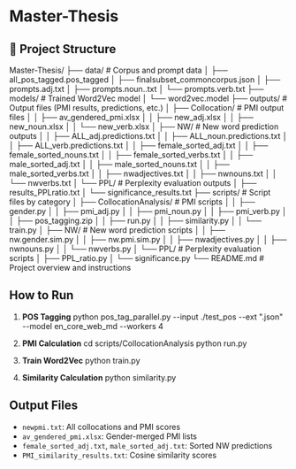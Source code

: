 # Master-Thesis

## 📁 Project Structure
Master-Thesis/
├── data/                           # Corpus and prompt data
│   ├── all_pos_tagged.pos_tagged
│   ├── finalsubset_commoncorpus.json
│   ├── prompts.adj.txt
│   ├── prompts.noun..txt
│   └── prompts.verb.txt
├── models/                         # Trained Word2Vec model
│   └── word2vec.model
├── outputs/                        # Output files (PMI results, predictions, etc.)
│   ├── Collocation/                # PMI output files
│   │   ├── av_gendered_pmi.xlsx
│   │   ├── new_adj.xlsx
│   │   ├── new_noun.xlsx
│   │   └── new_verb.xlsx
│   ├── NW/                        # New word prediction outputs
│   │   ├── ALL_adj.predictions.txt
│   │   ├── ALL_noun.predictions.txt
│   │   ├── ALL_verb.predictions.txt
│   │   ├── female_sorted_adj.txt
│   │   ├── female_sorted_nouns.txt
│   │   ├── female_sorted_verbs.txt
│   │   ├── male_sorted_adj.txt
│   │   ├── male_sorted_nouns.txt
│   │   ├── male_sorted_verbs.txt
│   │   ├── nwadjectives.txt
│   │   ├── nwnouns.txt
│   │   └── nwverbs.txt
│   └── PPL/                       # Perplexity evaluation outputs
│       ├── results_PPLratio.txt
│       └── significance_results.txt
├── scripts/                       # Script files by category
│   ├── CollocationAnalysis/       # PMI scripts
│   │   ├── gender.py
│   │   ├── pmi_adj.py
│   │   ├── pmi_noun.py
│   │   ├── pmi_verb.py
│   │   ├── pos_tagging.zip
│   │   ├── run.py
│   │   ├── similarity.py
│   │   └── train.py
│   ├── NW/                       # New word prediction scripts
│   │   ├── nw.gender.sim.py
│   │   ├── nw.pmi.sim.py
│   │   ├── nwadjectives.py
│   │   ├── nwnouns.py
│   │   └── nwverbs.py
│   └── PPL/                      # Perplexity evaluation scripts
│       ├── PPL_ratio.py
│       └── significance.py
└── README.md                      # Project overview and instructions


##  How to Run

1. **POS Tagging**
python pos_tag_parallel.py --input ./test_pos --ext ".json" --model en_core_web_md --workers 4


2. **PMI Calculation**
cd scripts/CollocationAnalysis
python run.py

3. **Train Word2Vec**
python train.py

4. **Similarity Calculation**
python similarity.py

## Output Files

- `newpmi.txt`: All collocations and PMI scores
- `av_gendered_pmi.xlsx`: Gender-merged PMI lists
- `female_sorted_adj.txt`, `male_sorted_adj.txt`: Sorted NW predictions
- `PMI_similarity_results.txt`: Cosine similarity scores
